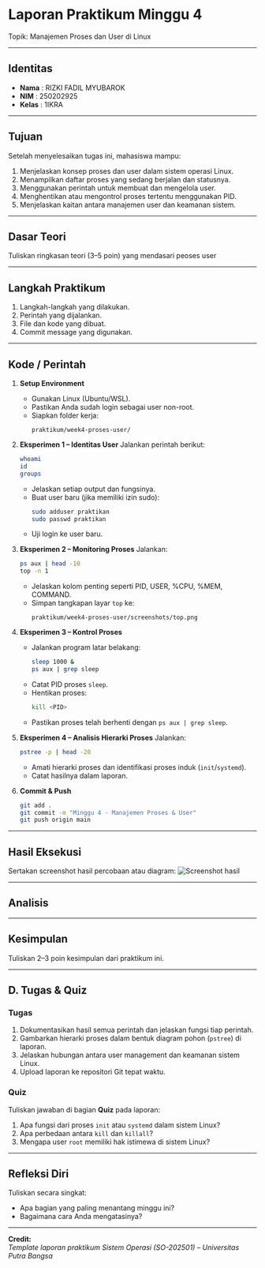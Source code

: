 
# Laporan Praktikum Minggu 4
Topik: Manajemen Proses dan User di Linux




---

## Identitas
- **Nama**  : RIZKI FADIL MYUBAROK  
- **NIM**   : 250202925 
- **Kelas** : 1IKRA

---

## Tujuan
Setelah menyelesaikan tugas ini, mahasiswa mampu:
1. Menjelaskan konsep proses dan user dalam sistem operasi Linux.  
2. Menampilkan daftar proses yang sedang berjalan dan statusnya.  
3. Menggunakan perintah untuk membuat dan mengelola user.  
4. Menghentikan atau mengontrol proses tertentu menggunakan PID.  
5. Menjelaskan kaitan antara manajemen user dan keamanan sistem.  

---

## Dasar Teori
Tuliskan ringkasan teori (3–5 poin) yang mendasari peoses user


---

## Langkah Praktikum
1. Langkah-langkah yang dilakukan.  
2. Perintah yang dijalankan.  
3. File dan kode yang dibuat.  
4. Commit message yang digunakan.

---

## Kode / Perintah
1. **Setup Environment**
   - Gunakan Linux (Ubuntu/WSL).  
   - Pastikan Anda sudah login sebagai user non-root.  
   - Siapkan folder kerja:
     ```
     praktikum/week4-proses-user/
     ```

2. **Eksperimen 1 – Identitas User**
   Jalankan perintah berikut:
   ```bash
   whoami
   id
   groups
   ```
   - Jelaskan setiap output dan fungsinya.  
   - Buat user baru (jika memiliki izin sudo):
     ```bash
     sudo adduser praktikan
     sudo passwd praktikan
     ```
   - Uji login ke user baru.

3. **Eksperimen 2 – Monitoring Proses**
   Jalankan:
   ```bash
   ps aux | head -10
   top -n 1
   ```
   - Jelaskan kolom penting seperti PID, USER, %CPU, %MEM, COMMAND.  
   - Simpan tangkapan layar `top` ke:
     ```
     praktikum/week4-proses-user/screenshots/top.png
     ```

4. **Eksperimen 3 – Kontrol Proses**
   - Jalankan program latar belakang:
     ```bash
     sleep 1000 &
     ps aux | grep sleep
     ```
   - Catat PID proses `sleep`.  
   - Hentikan proses:
     ```bash
     kill <PID>
     ```
   - Pastikan proses telah berhenti dengan `ps aux | grep sleep`.

5. **Eksperimen 4 – Analisis Hierarki Proses**
   Jalankan:
   ```bash
   pstree -p | head -20
   ```
   - Amati hierarki proses dan identifikasi proses induk (`init`/`systemd`).  
   - Catat hasilnya dalam laporan.

6. **Commit & Push**
   ```bash
   git add .
   git commit -m "Minggu 4 - Manajemen Proses & User"
   git push origin main
   ```

---

## Hasil Eksekusi
Sertakan screenshot hasil percobaan atau diagram:
![Screenshot hasil](screenshots/example.png)

---

## Analisis



---

## Kesimpulan
Tuliskan 2–3 poin kesimpulan dari praktikum ini.


---

## D. Tugas & Quiz
### Tugas
1. Dokumentasikan hasil semua perintah dan jelaskan fungsi tiap perintah.  
2. Gambarkan hierarki proses dalam bentuk diagram pohon (`pstree`) di laporan.  
3. Jelaskan hubungan antara user management dan keamanan sistem Linux.  
4. Upload laporan ke repositori Git tepat waktu.

### Quiz
Tuliskan jawaban di bagian **Quiz** pada laporan:
1. Apa fungsi dari proses `init` atau `systemd` dalam sistem Linux?  
2. Apa perbedaan antara `kill` dan `killall`?  
3. Mengapa user `root` memiliki hak istimewa di sistem Linux?


---

## Refleksi Diri
Tuliskan secara singkat:
- Apa bagian yang paling menantang minggu ini?  
- Bagaimana cara Anda mengatasinya?  

---

**Credit:**  
_Template laporan praktikum Sistem Operasi (SO-202501) – Universitas Putra Bangsa_
